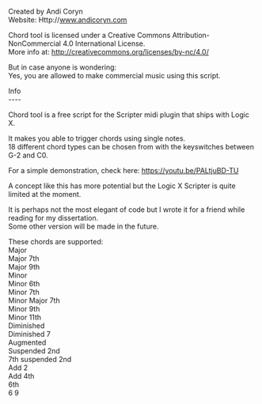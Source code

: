 Created by Andi Coryn</br>
Website: Http://www.andicoryn.com</p>

Chord tool is licensed under a Creative Commons Attribution-NonCommercial 4.0 International License.</br>
More info at: http://creativecommons.org/licenses/by-nc/4.0/</p>

But in case anyone is wondering:</br>
Yes, you are allowed to make commercial music using this script.</p>

Info</br>
----</p>

Chord tool is a free script for the Scripter midi plugin that ships with Logic X.</p>

It makes you able to trigger chords using single notes.</br>
18 different chord types can be chosen from with the keyswitches between G-2 and C0.</p>

For a simple demonstration, check here: https://youtu.be/PALtjuBD-TU</p>

A concept like this has more potential but the Logic X Scripter is quite limited at the moment.</p>

It is perhaps not the most elegant of code but I wrote it for a friend while reading for my dissertation.</br>
Some other version will be made in the future.</p>

These chords are supported:</br>
Major</br>
Major 7th</br>
Major 9th</br>
Minor</br>
Minor 6th</br>
Minor 7th</br>
Minor Major 7th</br>
Minor 9th</br>
Minor 11th</br>
Diminished</br>
Diminished 7</br>
Augmented</br>
Suspended 2nd</br>
7th suspended 2nd</br>
Add 2</br>
Add 4th</br>
6th</br>
6 9</p>
